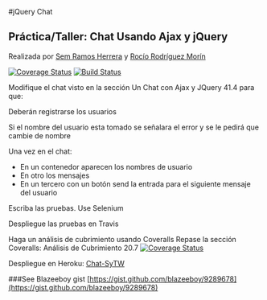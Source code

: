 #jQuery Chat

## Práctica/Taller: Chat Usando Ajax y jQuery

Realizada por [Sem Ramos Herrera](https://campusvirtual.ull.es/1415/user/view.php?id=2643&course=5678) y [Rocío Rodríguez Morín](https://campusvirtual.ull.es/1415/user/view.php?id=6590&course=5678) 

[![Coverage Status](https://img.shields.io/coveralls/semrh/chatSyTW.svg)](https://coveralls.io/r/semrh/chatSyTW)
[![Build Status](https://travis-ci.org/semrh/chatSyTW.svg?branch=tests)](https://travis-ci.org/semrh/chatSyTW)

Modifique el chat visto en la sección Un Chat con Ajax y JQuery 41.4 para que:

Deberán registrarse los usuarios

Si el nombre del usuario esta tomado se señalara el error y se le pedirá que cambie de nombre

Una vez en el chat:
* En un contenedor aparecen los nombres de usuario
* En otro los mensajes
* En un tercero con un botón send la entrada para el siguiente mensaje del usuario

Escriba las pruebas. Use Selenium

Despliegue las pruebas en Travis

Haga un análisis de cubrimiento usando Coveralls Repase la sección Coveralls: Análisis de Cubrimiento 20.7 [![Coverage Status](https://img.shields.io/coveralls/semrh/chatSyTW.svg)](https://coveralls.io/r/semrh/chatSyTW)

Despliegue en Heroku: [Chat-SyTW](https://chat-sytw.herokuapp.com/)

###See 
Blazeeboy gist [https://gist.github.com/blazeeboy/9289678](https://gist.github.com/blazeeboy/9289678)
